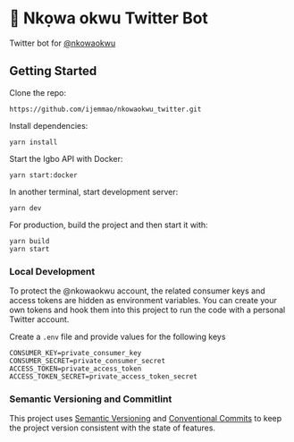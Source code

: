 # 🤖 Nkọwa okwu Twitter Bot

Twitter bot for [@nkowaokwu](https://twitter/nkowaokwu)

## Getting Started

Clone the repo:

```
https://github.com/ijemmao/nkowaokwu_twitter.git
```

Install dependencies:

```
yarn install
```

Start the Igbo API with Docker:

```
yarn start:docker
```

In another terminal, start development server:

```
yarn dev
```

For production, build the project and then start it with:

```
yarn build
yarn start
```

### Local Development

To protect the @nkowaokwu account, the related consumer keys and access tokens are
hidden as environment variables. You can create your own tokens and hook them 
into this project to run the code with a personal Twitter account.

Create a `.env` file and provide values for the following keys

```
CONSUMER_KEY=private_consumer_key
CONSUMER_SECRET=private_consumer_secret
ACCESS_TOKEN=private_access_token
ACCESS_TOKEN_SECRET=private_access_token_secret
```

### Semantic Versioning and Commitlint

This project uses [Semantic Versioning](https://semver.org/) and 
[Conventional Commits](https://www.conventionalcommits.org/en/v1.0.0/) 
to keep the project version consistent with the state of features.